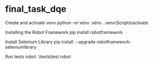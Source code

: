 # final_task_dqe

Create and activate venv
python -m venv .venv 
 .\.venv\Scripts\activate

Installing the Robot Framework 
pip install robotframework

Install Selenium Library
pip install --upgrade robotframework-seleniumlibrary

Run tests
robot .\tests\test.robot 